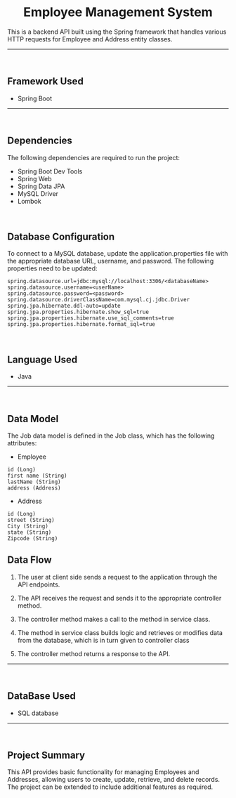 <h1 align = "center"> Employee Management System </h1>


This is a backend API built using the Spring framework that handles various HTTP requests for Employee and Address entity classes.

---
<br>

## Framework Used
* Spring Boot

---
<br>

## Dependencies
The following dependencies are required to run the project:

* Spring Boot Dev Tools
* Spring Web
* Spring Data JPA
* MySQL Driver
* Lombok

<br>

## Database Configuration
To connect to a MySQL database, update the application.properties file with the appropriate database URL, username, and password. The following properties need to be updated:
```
spring.datasource.url=jdbc:mysql://localhost:3306/<databaseName>
spring.datasource.username=<userName>
spring.datasource.password=<password>
spring.datasource.driverClassName=com.mysql.cj.jdbc.Driver
spring.jpa.hibernate.ddl-auto=update
spring.jpa.properties.hibernate.show_sql=true
spring.jpa.properties.hibernate.use_sql_comments=true
spring.jpa.properties.hibernate.format_sql=true

```
<br>

## Language Used
* Java

---
<br>

## Data Model

The Job data model is defined in the Job class, which has the following attributes:
<br>

* Employee
```
id (Long)
first name (String)
lastName (String)
address (Address)
```

* Address
```
id (Long)
street (String)
City (String)
state (String)
Zipcode (String)
```
## Data Flow

1. The user at client side sends a request to the application through the API endpoints.
2. The API receives the request and sends it to the appropriate controller method.
3. The controller method makes a call to the method in service class.

4. The method in service class builds logic and retrieves or modifies data from the database, which is in turn given to controller class
5. The controller method returns a response to the API.


---

<br>

## DataBase Used
* SQL database

---
<br>

## Project Summary

This API provides basic functionality for managing Employees and Addresses, allowing users to create, update, retrieve, and delete records. 
The project can be extended to include additional features as required.
